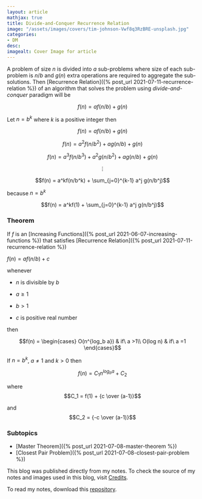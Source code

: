 ```yaml
---
layout: article
mathjax: true
title: Divide-and-Conquer Recurrence Relation
image: "/assets/images/covers/tim-johnson-Vwf8q3RzBRE-unsplash.jpg"
categories:
- DM
desc:   
imagealt: Cover Image for article
---
```


A problem of size $n$ is divided into $a$ sub-problems where size of each sub-problem is $n/b$ and $g(n)$ extra operations are required to aggregate the sub-solutions. Then [Recurrence Relation]({% post_url 2021-07-11-recurrence-relation %}) of an algorithm that solves the problem using *divide-and-conquer* paradigm will be
























































































































































































































































































































































































































$$f(n) = a f(n/b) + g(n)$$

























































































































































































































































































































































































































Let $n = b^k$ where $k$ is a positive integer then
























































































































































































































































































































































































































$$f(n) = af(n/b) + g(n)$$
























































































































































































































































































































































































































$$f(n) = a^2f(n/b^2) + ag(n/b) + g(n)$$
























































































































































































































































































































































































































$$f(n) = a^3f(n/b^3) + a^2g(n/b^2) + ag(n/b) + g(n)$$
























































































































































































































































































































































































































$$\vdots$$
























































































































































































































































































































































































































$$f(n) = a^kf(n/b^k) + \sum_{j=0}^{k-1} a^j g(n/b^j)$$
























































































































































































































































































































































































































because $n = b^k$
























































































































































































































































































































































































































$$f(n) = a^kf(1) + \sum_{j=0}^{k-1} a^j g(n/b^j)$$

























































































































































































































































































































































































































### Theorem
If $f$ is an [Increasing Functions]({% post_url 2021-06-07-increasing-functions %}) that satisfies [Recurrence Relation]({% post_url 2021-07-11-recurrence-relation %})
























































































































































































































































































































































































































$f(n) = af(n/b) + c$

























































































































































































































































































































































































































whenever 
* $n$ is divisible by $b$
























































































































































































































































































































































































































* $a \ge 1$
























































































































































































































































































































































































































* $b>1$ 
























































































































































































































































































































































































































* $c$ is positive real number
























































































































































































































































































































































































































then

$$f(n) = \begin{cases} O(n^{log_b a}) & if\ a >1\\ O(log n) & if\ a =1 \end{cases}$$

























































































































































































































































































































































































































If $n=b^k$, $a \neq 1$ and $k>0$ then
























































































































































































































































































































































































































$$f(n) = C_1 n^{log_b a} + C_2$$
























































































































































































































































































































































































































where
$$C_1 = f(1) + {c \over (a-1)}$$
























































































































































































































































































































































































































and 
$$C_2 = {-c \over (a-1)}$$

























































































































































































































































































































































































































### Subtopics
- [Master Theorem]({% post_url 2021-07-08-master-theorem %})
- [Closest Pair Problem]({% post_url 2021-07-08-closest-pair-problem %})

This blog was published directly from my notes.
To check the source of my notes and images used in this blog, visit <a href="/credits.html" target="_blank">Credits</a>.

To read my notes, download this <a href="https://github.com/bovem/CS" target="blank">repository</a>.